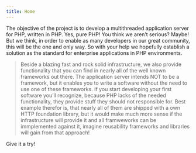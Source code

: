 ```yaml
---
title: Home
---
```


The objective of the project is to develop a multithreaded application server for PHP, written in PHP. Yes, pure PHP! You think we aren’t serious? Maybe! But we think, in order to enable as many developers in our great community, this will be the one and only way. So with your help we hopefully establish a solution as the standard for enterprise applications in PHP environments.

> Beside a blazing fast and rock solid infrastructure, we also provide functionality that you can find in nearly all of the well known frameworks out there. The application server intends NOT to be a framework, but it enables you to write a software without the need to use one of these frameworks. If you start developing your first software you’ll recognize, because PHP lacks of the needed functionality, they provide stuff they should not responsible for. Best example therefor is, that nearly all of them are shipped with a own HTTP foundation library, but it would make much more sense if the infrastructure will provide it and all framweworks can be immplemented against it, imagine reusability frameworks and libraries will gain from that approach!

Give it a try!